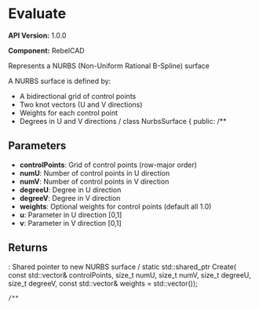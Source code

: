 # Evaluate

**API Version:** 1.0.0

**Component:** RebelCAD

Represents a NURBS (Non-Uniform Rational B-Spline) surface

A NURBS surface is defined by:
- A bidirectional grid of control points
- Two knot vectors (U and V directions)
- Weights for each control point
- Degrees in U and V directions
/
class NurbsSurface {
public:
    /**

## Parameters

- **controlPoints**: Grid of control points (row-major order)
- **numU**: Number of control points in U direction
- **numV**: Number of control points in V direction
- **degreeU**: Degree in U direction
- **degreeV**: Degree in V direction
- **weights**: Optional weights for control points (default all 1.0)
- **u**: Parameter in U direction [0,1]
- **v**: Parameter in V direction [0,1]

## Returns

: Shared pointer to new NURBS surface
/
    static std::shared_ptr<NurbsSurface> Create(
        const std::vector<Point3D>& controlPoints,
        size_t numU,
        size_t numV,
        size_t degreeU,
        size_t degreeV,
        const std::vector<double>& weights = std::vector<double>());

    /**

